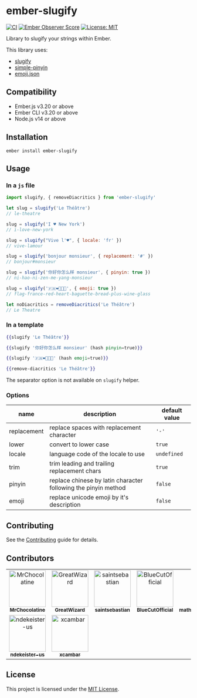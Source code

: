 # ember-slugify

[![CI](https://github.com/DazzlingFugu/ember-slugify/actions/workflows/ci.yml/badge.svg)](https://github.com/DazzlingFugu/ember-slugify/actions/workflows/ci.yml) [![Ember Observer Score](https://emberobserver.com/badges/ember-slugify.svg)](https://emberobserver.com/addons/ember-slugify) [![License: MIT](https://img.shields.io/badge/License-MIT-yellow.svg)](https://opensource.org/licenses/MIT)

Library to slugify your strings within Ember.

This library uses:

- [slugify](https://github.com/simov/slugify)
- [simple-pinyin](https://github.com/xuqingkuang/simple-pinyin)
- [emoji.json](https://github.com/amio/emoji.json)

## Compatibility

- Ember.js v3.20 or above
- Ember CLI v3.20 or above
- Node.js v14 or above

## Installation

```
ember install ember-slugify
```

## Usage

### In a `js` file

```js
import slugify, { removeDiacritics } from 'ember-slugify'

let slug = slugify('Le Théâtre')
// le-theatre

slug = slugify('I ♥ New York')
// i-love-new-york

slug = slugify("Vive l'♥", { locale: 'fr' })
// vive-lamour

slug = slugify('bonjour monsieur', { replacement: '#' })
// bonjour#monsieur

slug = slugify('你好你怎么样 monsieur', { pinyin: true })
// ni-hao-ni-zen-me-yang-monsieur

slug = slugify('🇫🇷❤️🥖➕🍷', { emoji: true })
// flag-france-red-heart-baguette-bread-plus-wine-glass

let noDiacritics = removeDiacritics('Le Théâtre')
// Le Theatre
```

### In a template

```hbs
{{slugify 'Le Théâtre'}}

{{slugify '你好你怎么样 monsieur' (hash pinyin=true)}}

{{slugify '🇫🇷❤️🥖➕🍷' (hash emoji=true)}}

{{remove-diacritics 'Le Théâtre'}}
```

The separator option is not available on `slugify` helper.

### Options

| name        | description                                                    | default value |
| ----------- | -------------------------------------------------------------- | ------------- |
| replacement | replace spaces with replacement character                      | `'-'`         |
| lower       | convert to lower case                                          | `true`        |
| locale      | language code of the locale to use                             | `undefined`   |
| trim        | trim leading and trailing replacement chars                    | `true`        |
| pinyin      | replace chinese by latin character following the pinyin method | `false`       |
| emoji       | replace unicode emoji by it's description                      | `false`       |

## Contributing

See the [Contributing](CONTRIBUTING.md) guide for details.

## Contributors

<!-- readme: contributors,ember-tomster/- -start -->
<table>
<tr>
    <td align="center">
        <a href="https://github.com/MrChocolatine">
            <img src="https://avatars.githubusercontent.com/u/47531779?v=4" width="100;" alt="MrChocolatine"/>
            <br />
            <sub><b>MrChocolatine</b></sub>
        </a>
    </td>
    <td align="center">
        <a href="https://github.com/GreatWizard">
            <img src="https://avatars.githubusercontent.com/u/1322081?v=4" width="100;" alt="GreatWizard"/>
            <br />
            <sub><b>GreatWizard</b></sub>
        </a>
    </td>
    <td align="center">
        <a href="https://github.com/saintsebastian">
            <img src="https://avatars.githubusercontent.com/u/8288415?v=4" width="100;" alt="saintsebastian"/>
            <br />
            <sub><b>saintsebastian</b></sub>
        </a>
    </td>
    <td align="center">
        <a href="https://github.com/BlueCutOfficial">
            <img src="https://avatars.githubusercontent.com/u/22059380?v=4" width="100;" alt="BlueCutOfficial"/>
            <br />
            <sub><b>BlueCutOfficial</b></sub>
        </a>
    </td>
    <td align="center">
        <a href="https://github.com/mathieupoteriepeopledoc">
            <img src="https://avatars.githubusercontent.com/u/40787872?v=4" width="100;" alt="mathieupoteriepeopledoc"/>
            <br />
            <sub><b>mathieupoteriepeopledoc</b></sub>
        </a>
    </td>
    <td align="center">
        <a href="https://github.com/romgere">
            <img src="https://avatars.githubusercontent.com/u/13900970?v=4" width="100;" alt="romgere"/>
            <br />
            <sub><b>romgere</b></sub>
        </a>
    </td></tr>
<tr>
    <td align="center">
        <a href="https://github.com/ndekeister-us">
            <img src="https://avatars.githubusercontent.com/u/56396753?v=4" width="100;" alt="ndekeister-us"/>
            <br />
            <sub><b>ndekeister-us</b></sub>
        </a>
    </td>
    <td align="center">
        <a href="https://github.com/xcambar">
            <img src="https://avatars.githubusercontent.com/u/657654?v=4" width="100;" alt="xcambar"/>
            <br />
            <sub><b>xcambar</b></sub>
        </a>
    </td></tr>
</table>
<!-- readme: contributors,ember-tomster/- -end -->

## License

This project is licensed under the [MIT License](LICENSE.md).
